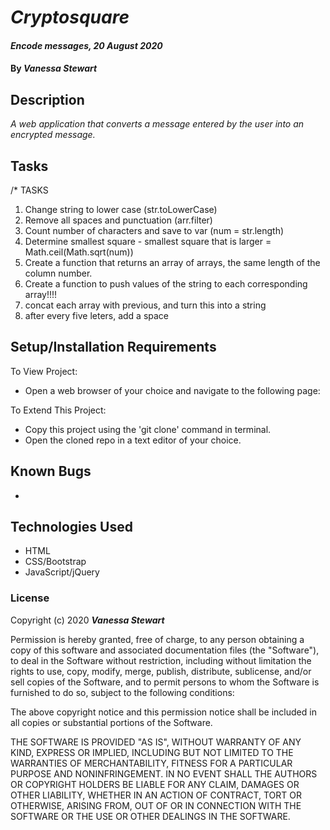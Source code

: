 # _Cryptosquare_

#### _Encode messages, 20 August 2020_

#### By _**Vanessa Stewart**_

## Description

_A web application that converts a message entered by the user into an encrypted message._

## Tasks
/* TASKS
1. Change string to lower case (str.toLowerCase)
2. Remove all spaces and punctuation (arr.filter)
3. Count number of characters and save to var (num = str.length)
4. Determine smallest square - smallest square that is larger = Math.ceil(Math.sqrt(num))
5. Create a function that returns an array of arrays, the same length of the column number.
6. Create a function to push values of the string to each corresponding array!!!!
7. concat each array with previous, and turn this into a string
8. after every five leters, add a space



## Setup/Installation Requirements

To View Project:
* Open a web browser of your choice and navigate to the following page:

To Extend This Project:
* Copy this project using the 'git clone' command in terminal.
* Open the cloned repo in a text editor of your choice.

## Known Bugs

*

## Technologies Used

* HTML
* CSS/Bootstrap
* JavaScript/jQuery

### License

Copyright (c) 2020 **_Vanessa Stewart_**

Permission is hereby granted, free of charge, to any person obtaining a copy of this software and associated documentation files (the "Software"), to deal in the Software without restriction, including without limitation the rights to use, copy, modify, merge, publish, distribute, sublicense, and/or sell copies of the Software, and to permit persons to whom the Software is furnished to do so, subject to the following conditions:

The above copyright notice and this permission notice shall be included in all copies or substantial portions of the Software.

THE SOFTWARE IS PROVIDED "AS IS", WITHOUT WARRANTY OF ANY KIND, EXPRESS OR IMPLIED, INCLUDING BUT NOT LIMITED TO THE WARRANTIES OF MERCHANTABILITY, FITNESS FOR A PARTICULAR PURPOSE AND NONINFRINGEMENT. IN NO EVENT SHALL THE AUTHORS OR COPYRIGHT HOLDERS BE LIABLE FOR ANY CLAIM, DAMAGES OR OTHER LIABILITY, WHETHER IN AN ACTION OF CONTRACT, TORT OR OTHERWISE, ARISING FROM, OUT OF OR IN CONNECTION WITH THE SOFTWARE OR THE USE OR OTHER DEALINGS IN THE SOFTWARE.
